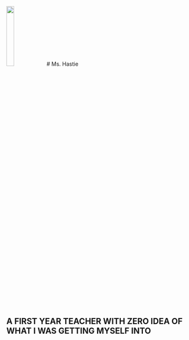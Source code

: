 <img src="https://mbtskoudsalg.com/images/apple-clipart-school-2.png" width="20%" height="20%"> # Ms. Hastie 
## A FIRST YEAR TEACHER WITH ZERO IDEA OF WHAT I WAS GETTING MYSELF INTO

